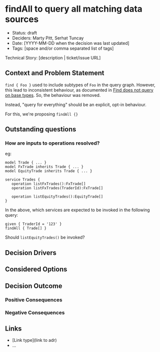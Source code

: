 # findAll to query all matching data sources

- Status: draft 
- Deciders: Marty Pitt, Serhat Tuncay 
- Date: [YYYY-MM-DD when the decision was last updated] <!-- optional. To customize the ordering without relying on Git creation dates and filenames -->
- Tags: [space and/or comma separated list of tags] <!-- optional -->

Technical Story: [description | ticket/issue URL] <!-- optional -->

## Context and Problem Statement

`find { Foo }` used to include subtypes of `Foo` in the query graph.
However, this lead to inconsistent behaviour, as documented in [Find does not query on base types](./20240215-find-does-not-query-on-base-types.md).
So, the behaviour was removed.

Instead, "query for everything" should be an explicit, opt-in behaviour.

For this, we're proposing `findAll {}`


## Outstanding questions

### How are inputs to operations resolved?
eg:

```
model Trade { ... }
model FxTrade inherits Trade { ... }
model EquityTrade inherits Trade { ... }

service Trades {
   operation listFxTrades():FxTrade[]
   operation listFxTrades(TraderId):FxTrade[]

   operation listEquityTrades():EquityTrade[]
}
```

In the above, which services are expected to be invoked in the following query:

```
given { TraderId = '123' }
findAll { Trade[] }
```

Should `listEquityTrades()` be invoked?





## Decision Drivers <!-- optional -->


## Considered Options


## Decision Outcome


### Positive Consequences <!-- optional -->


### Negative Consequences <!-- optional -->


## Links <!-- optional -->

- [Link type](link to adr) <!-- example: Refined by [xxx](yyyymmdd-xxx.md) -->
- … <!-- numbers of links can vary -->
